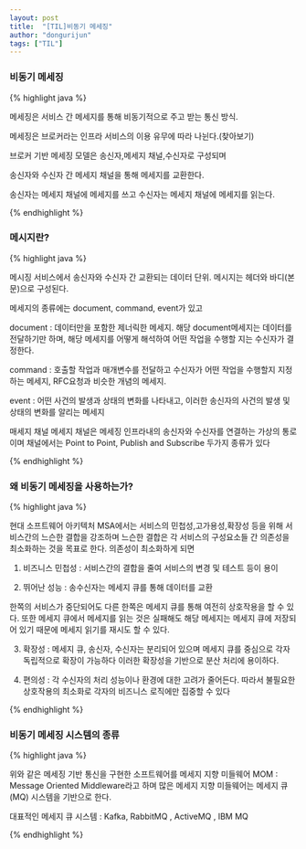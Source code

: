```yaml
---
layout: post
title:  "[TIL]비동기 메세징"
author: "dongurijun"
tags: ["TIL"]
---
```


### 비동기 메세징

{% highlight java %}

메세징은 서비스 간 메세지를 통해 비동기적으로
주고 받는 통신 방식.

메세징은 브로커라는 인프라 서비스의 이용 유무에 따라 나뉜다.(찾아보기)

브로커 기반 메세징 모델은 송신자,메세지 채널,수신자로 구성되며

송신자와 수신자 간 메세지 채널을 통해 메세지를 교환한다.

송신자는 메세지 채널에 메세지를 쓰고
수신자는 메세지 채널에 메세지를 읽는다.

{% endhighlight %}



### 메시지란?

{% highlight java %}

메시징 서비스에서 송신자와  수신자 간 교환되는 데이터 단위.
메시지는 헤더와 바디(본문)으로 구성된다.

메세지의 종류에는 document, command, event가 있고

document : 데이터만을 포함한 제너릭한 메세지.
해당 document메세지는 데이터를 전달하기만 하며, 해당 메세지를
어떻게 해석하여 어떤 작업을 수행할 지는 수신자가 결정한다.

command : 호출할 작업과 매개변수를 전달하고 수신자가
어떤 작업을 수행할지 지정하는 메세지, RFC요청과 비슷한 개념의 메세지.

event : 어떤 사건의 발생과 상태의 변화를 나타내고,
이러한 송신자의 사건의 발생 및 상태의 변화를 알리는 메세지

매세지 채널
메세지 채널은 메세징 인프라내의 송신자와 수신자를 연결하는 가상의 통로이며
채널에서는 Point to Point, Publish and Subscribe 두가지 종류가 있다

{% endhighlight %}


### 왜 비동기 메세징을 사용하는가?

{% highlight java %}

현대 소프트웨어 아키텍처 MSA에서는 서비스의 민첩성,고가용성,확장성 등을 위해
서비스간의 느슨한 결합을 강조하며
느슨한 결합은 각 서비스의 구성요소들 간 의존성을 최소화하는 것을 목표로 한다.
의존성이 최소화하게 되면

1. 비즈니스 민첩성 : 서비스간의 결합을 줄여 서비스의 변경 및 테스트 등이 용이

2. 뛰어난 성능 : 송수신자는 메세지 큐를 통해 데이터를 교환

한쪽의 서비스가 중단되어도 다른 한쪽은 메세지 큐를 통해 여전히 상호작용을 할 수 있다.
또한 메세지 큐에서 메세지를 읽는 것은 실패해도 
해당 메세지는 메세지 큐에 저장되어 있기 때문에 메세지 읽기를 재시도 할 수 있다.

3. 확장성 : 메세지 큐, 송신자, 수신자는 분리되어 있으며 
메세지 큐를 중심으로 각자 독립적으로 확장이 가능하다
이러한 확장성을 기반으로 분산 처리에 용이하다.

4. 편의성 : 각 수신자의 처리 성능이나 환경에 대한 고려가 줄어든다.
따라서 불필요한 상호작용의 최소화로 각자의 비즈니스 로직에만 집중할 수 있다

{% endhighlight %}




### 비동기 메세징 시스템의 종류

{% highlight java %}

위와  같은 메세징 기반 통신을 구현한 소프트웨어를 메세지 지향 미들웨어
MOM : Message Oriented Middleware라고 하며
많은 메세지 지향 미들웨어는 메세지 큐(MQ) 시스템을 기반으로 한다.

대표적인 메세지 큐 시스템 : Kafka, RabbitMQ , ActiveMQ , IBM MQ

{% endhighlight %}